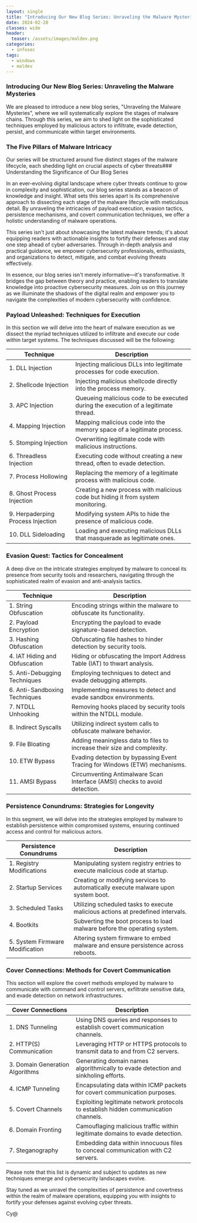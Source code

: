 ```yaml
---
layout: single
title: "Introducing Our New Blog Series: Unraveling the Malware Mysteries"
date: 2024-02-28
classes: wide
header:
  teaser: /assets/images/maldev.png
categories:
  - infosec
tags:
  - windows
  - maldev
---
```

### Introducing Our New Blog Series: Unraveling the Malware Mysteries

We are pleased to introduce a new blog series, "Unraveling the Malware Mysteries", where we will systematically explore the stages of malware chains. Through this series, we aim to shed light on the sophisticated techniques employed by malicious actors to infiltrate, evade detection, persist, and communicate within target environments.

### The Five Pillars of Malware Intricacy

Our series will be structured around five distinct stages of the malware lifecycle, each shedding light on crucial aspects of cyber threats### Understanding the Significance of Our Blog Series

In an ever-evolving digital landscape where cyber threats continue to grow in complexity and sophistication, our blog series stands as a beacon of knowledge and insight. What sets this series apart is its comprehensive approach to dissecting each stage of the malware lifecycle with meticulous detail. By unraveling the intricacies of payload execution, evasion tactics, persistence mechanisms, and covert communication techniques, we offer a holistic understanding of malware operations.

This series isn't just about showcasing the latest malware trends; it's about equipping readers with actionable insights to fortify their defenses and stay one step ahead of cyber adversaries. Through in-depth analysis and practical guidance, we empower cybersecurity professionals, enthusiasts, and organizations to detect, mitigate, and combat evolving threats effectively.

In essence, our blog series isn't merely informative—it's transformative. It bridges the gap between theory and practice, enabling readers to translate knowledge into proactive cybersecurity measures. Join us on this journey as we illuminate the shadows of the digital realm and empower you to navigate the complexities of modern cybersecurity with confidence.

### Payload Unleashed: Techniques for Execution

In this section we will delve into the heart of malware execution as we dissect the myriad techniques utilized to infiltrate and execute our code within target systems. The techniques discussed will be the following: 

| **Technique**                     | **Description**                                                                     |
| --------------------------------- | ----------------------------------------------------------------------------------- |
| 1. DLL Injection                  | Injecting malicious DLLs into legitimate processes for code execution.              |
| 2. Shellcode Injection            | Injecting malicious shellcode directly into the process memory.                     |
| 3. APC Injection                  | Queueing malicious code to be executed during the execution of a legitimate thread. |
| 4. Mapping Injection              | Mapping malicious code into the memory space of a legitimate process.               |
| 5. Stomping Injection             | Overwriting legitimate code with malicious instructions.                            |
| 6. Threadless Injection           | Executing code without creating a new thread, often to evade detection.             |
| 7. Process Hollowing              | Replacing the memory of a legitimate process with malicious code.                   |
| 8. Ghost Process Injection        | Creating a new process with malicious code but hiding it from system monitoring.    |
| 9. Herpaderping Process Injection | Modifying system APIs to hide the presence of malicious code.                       |
| 10. DLL Sideloading               | Loading and executing malicious DLLs that masquerade as legitimate ones.            |

### Evasion Quest: Tactics for Concealment

A deep dive on the intricate strategies employed by malware to conceal its presence from security tools and researchers, navigating through the sophisticated realm of evasion and anti-analysis tactics.

| **Technique**                 | **Description**                                                            |
| ----------------------------- | -------------------------------------------------------------------------- |
| 1. String Obfuscation         | Encoding strings within the malware to obfuscate its functionality.        |
| 2. Payload Encryption         | Encrypting the payload to evade signature-based detection.                 |
| 3. Hashing Obfuscation        | Obfuscating file hashes to hinder detection by security tools.             |
| 4. IAT Hiding and Obfuscation | Hiding or obfuscating the Import Address Table (IAT) to thwart analysis.   |
| 5. Anti-Debugging Techniques  | Employing techniques to detect and evade debugging attempts.               |
| 6. Anti-Sandboxing Techniques | Implementing measures to detect and evade sandbox environments.            |
| 7. NTDLL Unhooking            | Removing hooks placed by security tools within the NTDLL module.           |
| 8. Indirect Syscalls          | Utilizing indirect system calls to obfuscate malware behavior.             |
| 9. File Bloating              | Adding meaningless data to files to increase their size and complexity.    |
| 10. ETW Bypass                | Evading detection by bypassing Event Tracing for Windows (ETW) mechanisms. |
| 11. AMSI Bypass               | Circumventing Antimalware Scan Interface (AMSI) checks to avoid detection. |
### Persistence Conundrums: Strategies for Longevity

In this segment, we will delve into the strategies employed by malware to establish persistence within compromised systems, ensuring continued access and control for malicious actors.

| **Persistence Conundrums**      | **Description**                                                                   |
| ------------------------------- | --------------------------------------------------------------------------------- |
| 1. Registry Modifications       | Manipulating system registry entries to execute malicious code at startup.        |
| 2. Startup Services             | Creating or modifying services to automatically execute malware upon system boot. |
| 3. Scheduled Tasks              | Utilizing scheduled tasks to execute malicious actions at predefined intervals.   |
| 4. Bootkits                     | Subverting the boot process to load malware before the operating system.          |
| 5. System Firmware Modification | Altering system firmware to embed malware and ensure persistence across reboots.  |

### Cover Connections: Methods for Covert Communication

This section will explore the covert methods employed by malware to communicate with command and control servers, exfiltrate sensitive data, and evade detection on network infrastructures.

| **Cover Connections**           | **Description**                                                                     |
| ------------------------------- | ----------------------------------------------------------------------------------- |
| 1. DNS Tunneling                | Using DNS queries and responses to establish covert communication channels.         |
| 2. HTTP(S) Communication        | Leveraging HTTP or HTTPS protocols to transmit data to and from C2 servers.         |
| 3. Domain Generation Algorithms | Generating domain names algorithmically to evade detection and sinkholing efforts.  |
| 4. ICMP Tunneling               | Encapsulating data within ICMP packets for covert communication purposes.           |
| 5. Covert Channels              | Exploiting legitimate network protocols to establish hidden communication channels. |
| 6. Domain Fronting              | Camouflaging malicious traffic within legitimate domains to evade detection.        |
| 7. Steganography                | Embedding data within innocuous files to conceal communication with C2 servers.     |

Please note that this list is dynamic and subject to updates as new techniques emerge and cybersecurity landscapes evolve. 

Stay tuned as we unravel the complexities of persistence and covertness within the realm of malware operations, equipping you with insights to fortify your defenses against evolving cyber threats.

Cy@